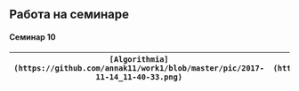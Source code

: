## Работа на семинаре
#### Cеминар 10


`[Algorithmia](https://github.com/annak11/work1/blob/master/pic/2017-11-14_11-40-33.png)`|`[Paint like Monet](https://github.com/annak11/work1/blob/master/pic/2017-11-14_11-42-18.png)`|`[FindFace](https://github.com/annak11/work1/blob/master/pic/2017-11-14_11-42-46.png)`
---|---|---

